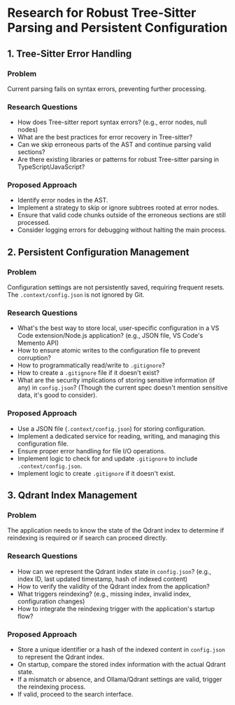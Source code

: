 # Research for Robust Tree-Sitter Parsing and Persistent Configuration

## 1. Tree-Sitter Error Handling

### Problem
Current parsing fails on syntax errors, preventing further processing.

### Research Questions
- How does Tree-sitter report syntax errors? (e.g., error nodes, null nodes)
- What are the best practices for error recovery in Tree-sitter?
- Can we skip erroneous parts of the AST and continue parsing valid sections?
- Are there existing libraries or patterns for robust Tree-sitter parsing in TypeScript/JavaScript?

### Proposed Approach
- Identify error nodes in the AST.
- Implement a strategy to skip or ignore subtrees rooted at error nodes.
- Ensure that valid code chunks outside of the erroneous sections are still processed.
- Consider logging errors for debugging without halting the main process.

## 2. Persistent Configuration Management

### Problem
Configuration settings are not persistently saved, requiring frequent resets. The `.context/config.json` is not ignored by Git.

### Research Questions
- What's the best way to store local, user-specific configuration in a VS Code extension/Node.js application? (e.g., JSON file, VS Code's Memento API)
- How to ensure atomic writes to the configuration file to prevent corruption?
- How to programmatically read/write to `.gitignore`?
- How to create a `.gitignore` file if it doesn't exist?
- What are the security implications of storing sensitive information (if any) in `config.json`? (Though the current spec doesn't mention sensitive data, it's good to consider).

### Proposed Approach
- Use a JSON file (`.context/config.json`) for storing configuration.
- Implement a dedicated service for reading, writing, and managing this configuration file.
- Ensure proper error handling for file I/O operations.
- Implement logic to check for and update `.gitignore` to include `.context/config.json`.
- Implement logic to create `.gitignore` if it doesn't exist.

## 3. Qdrant Index Management

### Problem
The application needs to know the state of the Qdrant index to determine if reindexing is required or if search can proceed directly.

### Research Questions
- How can we represent the Qdrant index state in `config.json`? (e.g., index ID, last updated timestamp, hash of indexed content)
- How to verify the validity of the Qdrant index from the application?
- What triggers reindexing? (e.g., missing index, invalid index, configuration changes)
- How to integrate the reindexing trigger with the application's startup flow?

### Proposed Approach
- Store a unique identifier or a hash of the indexed content in `config.json` to represent the Qdrant index.
- On startup, compare the stored index information with the actual Qdrant state.
- If a mismatch or absence, and Ollama/Qdrant settings are valid, trigger the reindexing process.
- If valid, proceed to the search interface.
